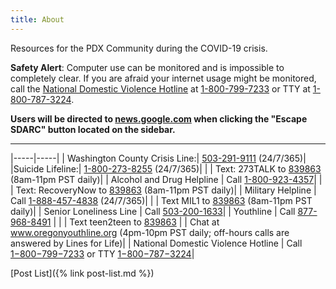 ```yaml
---
title: About
---
```


Resources for the PDX Community during the COVID-19 crisis.

<b>Safety Alert</b>: Computer use can be monitored and is impossible to completely clear.  If you are afraid your internet usage might be monitored,
call the <a href="https://www.thehotline.org/help/">National Domestic Violence Hotline</a> at <a href="tel:18007997233">1-800-799-7233</a> or TTY at <a href="tel:18007873224">1-800-787-3224<a>.

<b>Users will be directed to <a href="http://news.google.com">news.google.com</a> when clicking the "Escape SDARC" button located on the sidebar.</b>

<hr/>

|-----|-----|
| Washington County Crisis Line:| <A href="tel:15032919111">503-291-9111</A> (24/7/365)|
|Suicide Lifeline:| <A href="tel:18002738255">1-800-273-8255</A> (24/7/365)|
| | Text: 273TALK to <A href="sms:839863&body=273TALK">839863</A> (8am-11pm PST daily)|
| Alcohol and Drug Helpline | Call <A href="tel:18009234357">1-800-923-4357</A>|
| | Text: RecoveryNow to <A href="sms:839863&body=RecoveryNow">839863</A> (8am-11pm PST daily)|
| Military Helpline | Call <A href="tel:18884574838">1-888-457-4838</A> (24/7/365)|
| | Text MIL1 to <A href="sms:839863&body=MIL1">839863</a> (8am-11pm PST daily)|
| Senior Loneliness Line | Call <A href="tel:15032001633">503-200-1633</A>|
| Youthline | Call <A href="tel:18779688491">877-968-8491</a> |
| | Text teen2teen to <A href="sms:839863&body=teen2teen">839863</A>
| | Chat at <A href="http://www.oregonyouthline.org">www.oregonyouthline.org</A> (4pm-10pm PST daily; off-hours calls are answered by Lines for Life)|
|  National Domestic Violence Hotline | Call <A href="tel:18007997233">1−800−799−7233</A> or TTY <A href="tel:18007873224">1−800−787−3224</A>|

[Post List]({% link post-list.md %})